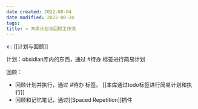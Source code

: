 ```yaml
---
date created: 2022-08-04
date modified: 2022-08-24
tags: 
title: » 本库计划与回顾工作流
---
```


x:: [[计划与回顾]]

计划：obsidian库内的东西，通过 #待办 标签进行简易计划

回顾：  

- 回顾计划并执行，通过 #待办 标签。 [[本库通过todo标签进行简易计划和执行]]
- 回顾和记忆笔记，通过[[Spaced Repetition]]插件
